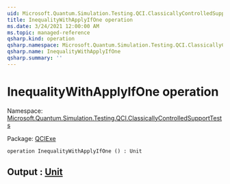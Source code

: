 ```yaml
---
uid: Microsoft.Quantum.Simulation.Testing.QCI.ClassicallyControlledSupportTests.InequalityWithApplyIfOne
title: InequalityWithApplyIfOne operation
ms.date: 3/24/2021 12:00:00 AM
ms.topic: managed-reference
qsharp.kind: operation
qsharp.namespace: Microsoft.Quantum.Simulation.Testing.QCI.ClassicallyControlledSupportTests
qsharp.name: InequalityWithApplyIfOne
qsharp.summary: ''
---
```


# InequalityWithApplyIfOne operation

Namespace: [Microsoft.Quantum.Simulation.Testing.QCI.ClassicallyControlledSupportTests](xref:Microsoft.Quantum.Simulation.Testing.QCI.ClassicallyControlledSupportTests)

Package: [QCIExe](https://nuget.org/packages/QCIExe)




```qsharp
operation InequalityWithApplyIfOne () : Unit
```


## Output : [Unit](xref:microsoft.quantum.lang-ref.unit)


